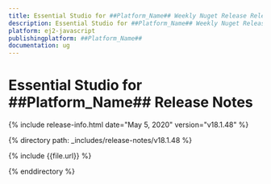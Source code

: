 ```yaml
---
title: Essential Studio for ##Platform_Name## Weekly Nuget Release Release Notes  
description: Essential Studio for ##Platform_Name## Weekly Nuget Release Release Notes  
platform: ej2-javascript
publishingplatform: ##Platform_Name##
documentation: ug
---
```


# Essential Studio for  ##Platform_Name##  Release Notes  

{% include release-info.html date="May 5, 2020"   version="v18.1.48"  %} 

{% directory path: _includes/release-notes/v18.1.48 %}

{% include {{file.url}} %}

{% enddirectory %}
